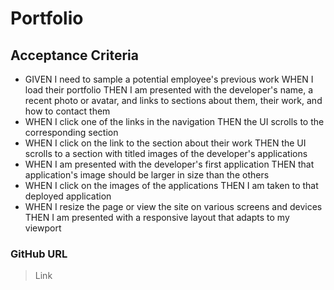 # Portfolio

## Acceptance Criteria

- GIVEN I need to sample a potential employee's previous work WHEN I load their portfolio
THEN I am presented with the developer's name, a recent photo or avatar, and links to sections about them, their work, and how to contact them
- WHEN I click one of the links in the navigation THEN the UI scrolls to the corresponding section
- WHEN I click on the link to the section about their work THEN the UI scrolls to a section with titled images of the developer's applications
- WHEN I am presented with the developer's first application THEN that application's image should be larger in size than the others
- WHEN I click on the images of the applications THEN I am taken to that deployed application
- WHEN I resize the page or view the site on various screens and devices THEN I am presented with a responsive layout that adapts to my viewport

### GitHub URL
> Link